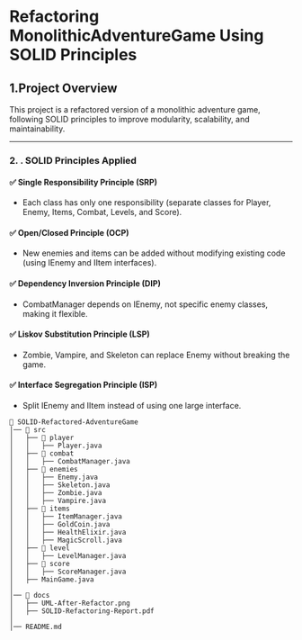 
# **Refactoring MonolithicAdventureGame Using SOLID Principles**

## **1.Project Overview**
This project is a refactored version of a monolithic adventure game, following SOLID principles to improve modularity, scalability, and maintainability.

---

### **2. . SOLID Principles Applied**

#### **✅ Single Responsibility Principle (SRP)**
- Each class has only one responsibility (separate classes for Player, Enemy, Items, Combat, Levels, and Score).


#### **✅ Open/Closed Principle (OCP)**
- New enemies and items can be added without modifying existing code (using IEnemy and IItem interfaces).


#### **✅ Dependency Inversion Principle (DIP)**
- CombatManager depends on IEnemy, not specific enemy classes, making it flexible.

#### **✅ Liskov Substitution Principle (LSP)**
- Zombie, Vampire, and Skeleton can replace Enemy without breaking the game.

#### **✅ Interface Segregation Principle (ISP)**
- Split IEnemy and IItem instead of using one large interface.


```
📂 SOLID-Refactored-AdventureGame
│── 📂 src
│   ├── 📂 player
│   │   ├── Player.java
│   ├── 📂 combat
│   │   ├── CombatManager.java
│   ├── 📂 enemies
│   │   ├── Enemy.java
│   │   ├── Skeleton.java
│   │   ├── Zombie.java
│   │   ├── Vampire.java
│   ├── 📂 items
│   │   ├── ItemManager.java
│   │   ├── GoldCoin.java
│   │   ├── HealthElixir.java
│   │   ├── MagicScroll.java
│   ├── 📂 level
│   │   ├── LevelManager.java
│   ├── 📂 score
│   │   ├── ScoreManager.java
│   ├── MainGame.java
│
│── 📂 docs
│   ├── UML-After-Refactor.png
│   ├── SOLID-Refactoring-Report.pdf
│
│── README.md
```
